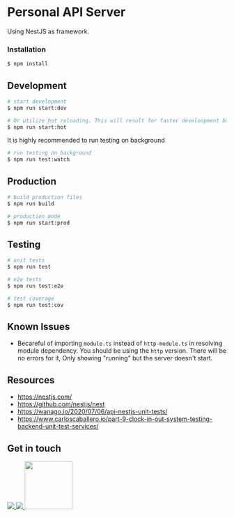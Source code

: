 # Personal API Server

Using NestJS as framework.

### Installation

```bash
$ npm install
```

## Development

```bash
# start development
$ npm run start:dev

# Or utilize hot reloading. This will result for faster develoopment build time(recommended)
$ npm run start:hot
```

It is highly recommended to run testing on background

```bash
# run testing on background
$ npm run test:watch
```

## Production

```bash
# build production files
$ npm run build

# production mode
$ npm run start:prod
```

## Testing

```bash
# unit tests
$ npm run test

# e2e tests
$ npm run test:e2e

# test coverage
$ npm run test:cov
```

## Known Issues

- Becareful of importing `module.ts` instead of `http-module.ts` in resolving module dependency. You should be using the `http` version. There will be no errors for it, Only showing "running" but the server doesn't start.

## Resources

- https://nestjs.com/
- https://github.com/nestjs/nest
- https://wanago.io/2020/07/06/api-nestjs-unit-tests/
- https://www.carloscaballero.io/part-9-clock-in-out-system-testing-backend-unit-test-services/

## Get in touch

<p>
<a href="https://twitter.com/crrmacarse">
<img src="https://img.shields.io/badge/crrmacarse%20-%231DA1F2.svg?&style=for-the-badge&logo=Twitter&logoColor=white"/>
</a>
<a href="https://www.linkedin.com/in/christian-ryan-r-macarse-692974166/">
<img src="https://img.shields.io/badge/linkedin%20-%230077B5.svg?&style=for-the-badge&logo=linkedin&logoColor=white"/>
</a>
<a href="https://stackoverflow.com/users/10030210/crrmacarse?tab=profile">
<img src="https://cdn.sstatic.net/Sites/stackoverflow/company/Img/logos/so/so-logo.svg?v=a010291124bf" width="110px" />
</a>
</p>